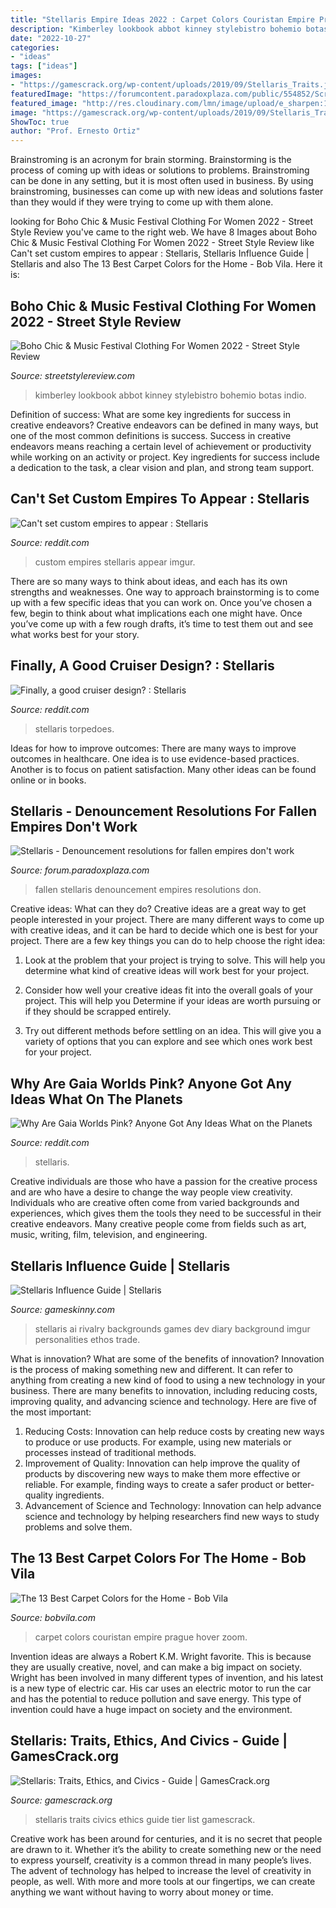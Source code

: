 ```yaml
---
title: "Stellaris Empire Ideas 2022 : Carpet Colors Couristan Empire Prague Hover Zoom"
description: "Kimberley lookbook abbot kinney stylebistro bohemio botas indio"
date: "2022-10-27"
categories:
- "ideas"
tags: ["ideas"]
images:
- "https://gamescrack.org/wp-content/uploads/2019/09/Stellaris_Traits.jpg"
featuredImage: "https://forumcontent.paradoxplaza.com/public/554852/Screenshot from 2020-04-16 02-52-47.png"
featured_image: "http://res.cloudinary.com/lmn/image/upload/e_sharpen:150,f_auto,fl_lossy,q_80/v1/gameskinnyc/r/i/v/rivalry-e6366.png"
image: "https://gamescrack.org/wp-content/uploads/2019/09/Stellaris_Traits.jpg"
ShowToc: true
author: "Prof. Ernesto Ortiz"
---
```



Brainstroming is an acronym for brain storming. Brainstorming is the process of coming up with ideas or solutions to problems. Brainstroming can be done in any setting, but it is most often used in business. By using brainstroming, businesses can come up with new ideas and solutions faster than they would if they were trying to come up with them alone.

	

		
looking for Boho Chic &amp; Music Festival Clothing For Women 2022 - Street Style Review you've came to the right web. We have 8 Images about Boho Chic &amp; Music Festival Clothing For Women 2022 - Street Style Review like Can&#039;t set custom empires to appear : Stellaris, Stellaris Influence Guide | Stellaris and also The 13 Best Carpet Colors for the Home - Bob Vila. Here it is:
		
    
## Boho Chic &amp; Music Festival Clothing For Women 2022 - Street Style Review

<img loading=lazy src="https://streetstylereview.com/wp-content/uploads/2021/08/boho-chic-music-festival-outfit-ideas-for-ladies-26.jpg" onerror="this.onerror=null;this.src='https://tse4.mm.bing.net/th?id=OIP.HUGyqwVNUcUyGb88ZE16nQHaK8&amp;pid=15.1';" alt="Boho Chic &amp; Music Festival Clothing For Women 2022 - Street Style Review">

_Source: streetstylereview.com_

>kimberley lookbook abbot kinney stylebistro bohemio botas indio. 

	

Definition of success: What are some key ingredients for success in creative endeavors?
Creative endeavors can be defined in many ways, but one of the most common definitions is success. Success in creative endeavors means reaching a certain level of achievement or productivity while working on an activity or project. Key ingredients for success include a dedication to the task, a clear vision and plan, and strong team support.

    
## Can&#039;t Set Custom Empires To Appear : Stellaris

<img loading=lazy src="http://i.imgur.com/lmsxa81.jpg" onerror="this.onerror=null;this.src='https://tse3.mm.bing.net/th?id=OIP.OsSc-34QljTz5hmoU1s48QHaEK&amp;pid=15.1';" alt="Can&#039;t set custom empires to appear : Stellaris">

_Source: reddit.com_

>custom empires stellaris appear imgur. 

	

There are so many ways to think about ideas, and each has its own strengths and weaknesses. One way to approach brainstorming is to come up with a few specific ideas that you can work on. Once you’ve chosen a few, begin to think about what implications each one might have. Once you’ve come up with a few rough drafts, it’s time to test them out and see what works best for your story.

    
## Finally, A Good Cruiser Design? : Stellaris

<img loading=lazy src="https://external-preview.redd.it/8aD5bULrrpn2OrWUokXRC7252WTqGzN6qGFgNz5pIKU.jpg?auto=webp&amp;s=0c1297c2b90e9609428534282283404d7ef7e8c9" onerror="this.onerror=null;this.src='https://tse2.mm.bing.net/th?id=OIP.9UL-jIm_iuJxTBPaYIRpvgHaEo&amp;pid=15.1';" alt="Finally, a good cruiser design? : Stellaris">

_Source: reddit.com_

>stellaris torpedoes. 

	

Ideas for how to improve outcomes:
There are many ways to improve outcomes in healthcare. One idea is to use evidence-based practices. Another is to focus on patient satisfaction. Many other ideas can be found online or in books.

    
## Stellaris - Denouncement Resolutions For Fallen Empires Don&#039;t Work

<img loading=lazy src="https://forumcontent.paradoxplaza.com/public/554852/Screenshot from 2020-04-16 02-52-47.png" onerror="this.onerror=null;this.src='https://tse3.mm.bing.net/th?id=OIP.d1Tw-crUbVrfdLxbn5ezEQHaEo&amp;pid=15.1';" alt="Stellaris - Denouncement resolutions for fallen empires don&#039;t work">

_Source: forum.paradoxplaza.com_

>fallen stellaris denouncement empires resolutions don. 

	

Creative ideas: What can they do?
Creative ideas are a great way to get people interested in your project. There are many different ways to come up with creative ideas, and it can be hard to decide which one is best for your project. There are a few key things you can do to help choose the right idea:
1. Look at the problem that your project is trying to solve. This will help you determine what kind of creative ideas will work best for your project.

2. Consider how well your creative ideas fit into the overall goals of your project. This will help you Determine if your ideas are worth pursuing or if they should be scrapped entirely.

3. Try out different methods before settling on an idea. This will give you a variety of options that you can explore and see which ones work best for your project.


    
## Why Are Gaia Worlds Pink? Anyone Got Any Ideas What On The Planets

<img loading=lazy src="https://preview.redd.it/8t7rvb0miid31.jpg?auto=webp&amp;s=1d978b6eff40890137d65516f5bbc6c7166f03fd" onerror="this.onerror=null;this.src='https://tse3.mm.bing.net/th?id=OIP.mScixFG7Dh-Pk2y1nuQmtgHaF7&amp;pid=15.1';" alt="Why Are Gaia Worlds Pink? Anyone Got Any Ideas What on the Planets">

_Source: reddit.com_

>stellaris. 

	

Creative individuals are those who have a passion for the creative process and are who have a desire to change the way people view creativity. Individuals who are creative often come from varied backgrounds and experiences, which gives them the tools they need to be successful in their creative endeavors. Many creative people come from fields such as art, music, writing, film, television, and engineering.

    
## Stellaris Influence Guide | Stellaris

<img loading=lazy src="http://res.cloudinary.com/lmn/image/upload/e_sharpen:150,f_auto,fl_lossy,q_80/v1/gameskinnyc/r/i/v/rivalry-e6366.png" onerror="this.onerror=null;this.src='https://tse2.mm.bing.net/th?id=OIP.7qc8eJmBuIrHGx4CgbeBVgHaE1&amp;pid=15.1';" alt="Stellaris Influence Guide | Stellaris">

_Source: gameskinny.com_

>stellaris ai rivalry backgrounds games dev diary background imgur personalities ethos trade. 

	

What is innovation? What are some of the benefits of innovation?
Innovation is the process of making something new and different. It can refer to anything from creating a new kind of food to using a new technology in your business. There are many benefits to innovation, including reducing costs, improving quality, and advancing science and technology. Here are five of the most important: 
1. Reducing Costs: Innovation can help reduce costs by creating new ways to produce or use products. For example, using new materials or processes instead of traditional methods.
2. Improvement of Quality: Innovation can help improve the quality of products by discovering new ways to make them more effective or reliable. For example, finding ways to create a safer product or better-quality ingredients.
3. Advancement of Science and Technology: Innovation can help advance science and technology by helping researchers find new ways to study problems and solve them.

    
## The 13 Best Carpet Colors For The Home - Bob Vila

<img loading=lazy src="https://empire-s3-production.bobvila.com/slides/35382/original/Best_Carpet_Colors_Prague_Couristan.jpg?1578610444" onerror="this.onerror=null;this.src='https://tse3.mm.bing.net/th?id=OIP.3bBYhe0thvxD2uaJS5bSBwHaFX&amp;pid=15.1';" alt="The 13 Best Carpet Colors for the Home - Bob Vila">

_Source: bobvila.com_

>carpet colors couristan empire prague hover zoom. 

	

Invention ideas are always a Robert K.M. Wright favorite. This is because they are usually creative, novel, and can make a big impact on society. Wright has been involved in many different types of invention, and his latest is a new type of electric car. His car uses an electric motor to run the car and has the potential to reduce pollution and save energy. This type of invention could have a huge impact on society and the environment.

    
## Stellaris: Traits, Ethics, And Civics - Guide | GamesCrack.org

<img loading=lazy src="https://gamescrack.org/wp-content/uploads/2019/09/Stellaris_Traits.jpg" onerror="this.onerror=null;this.src='https://tse4.mm.bing.net/th?id=OIP.FhWMTCeAiLiY3sqzhHzI1gHaEK&amp;pid=15.1';" alt="Stellaris: Traits, Ethics, and Civics - Guide | GamesCrack.org">

_Source: gamescrack.org_

>stellaris traits civics ethics guide tier list gamescrack. 

	

Creative work has been around for centuries, and it is no secret that people are drawn to it. Whether it’s the ability to create something new or the need to express yourself, creativity is a common thread in many people’s lives. The advent of technology has helped to increase the level of creativity in people, as well. With more and more tools at our fingertips, we can create anything we want without having to worry about money or time.

